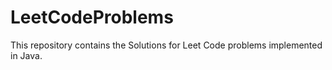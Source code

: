 # LeetCodeProblems
This repository contains the Solutions for Leet Code problems implemented in Java. 
